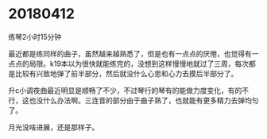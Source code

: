 # 20180412

练琴2小时15分钟

最近都是练同样的曲子，虽然越来越熟悉了，但是也有一点点的厌倦，也觉得有一点点的局限。k19本以为很快就能练完的，没想到这样慢慢地就过了三周，每次都是比较有兴致地弹了前半部分，然后就没什么心思和心力去摸后半部分了。

升c小调夜曲最近明显是顺畅了不少，不过琴行的琴有的能做力度变化，有的不行，这也没什么办法啊。三连音的部分由于曲子熟了，也就能有更多精力去弹均匀了。

月光没啥进展，还是那样子。
